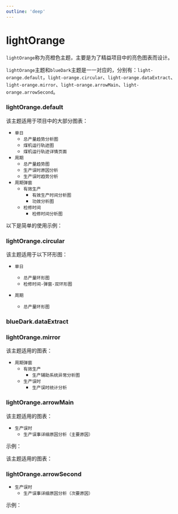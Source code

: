 ```yaml
---
outline: 'deep'
---
```


# lightOrange

`lightOrange`称为亮橙色主题，主要是为了精益项目中的亮色图表而设计。

`lightOrange`主题和`blueDark`主题是一一对应的，分别有：`light-orange.default`，`light-orange.circular`、`light-orange.dataExtract`、`light-orange.mirror`、`light-orange.arrowMain`、`light-orange.arrowSecond`。




### lightOrange.default

该主题适用于项目中的大部分图表：

- `单日`
    - `总产量趋势分析图`
    - `煤机运行轨迹图`
    - `煤机运行轨迹详情页面`
- `周期`
    - `总产量趋势图`
    - `生产误时原因分析`
    - `生产误时趋势分析`
- `周期弹窗`
    - `有效生产`  
        - `有效生产时间分析图`
        - `功效分析图`
    - `检修时间`
        - `检修时间分析图`

以下是简单的使用示例：


<preview path="../examples/light-orange/MutiArea.vue" title="多组面积图" description=""></preview>

<preview path="../examples/light-orange/InteractionArea.vue" title="带横向滚动的面积图" description=""></preview>

<preview path="../examples/light-orange/BaseLine.vue" title="折线图" description=""></preview>



### lightOrange.circular

该主题适用于以下环形图：
- `单日`
    - `总产量环形图`
    - `检修时间-弹窗-双环形图`

- `周期`
    - `总产量环形图`

<preview path="../examples/light-orange/BasePie.vue" title="单环形图" description=""></preview>

<preview path="../examples/light-orange/RingPie.vue" title="双环形图" description=""></preview>

<preview path="../examples/light-orange/AutoLightCircular.vue" title="双环高亮环形图" description=""></preview>
<preview path="../examples/light-orange/AutoLightTextMarkerCircular.vue" title="带文本高亮环形图" description=""></preview>



###  blueDark.dataExtract

<preview path="../examples/light-orange/BigDataExtractLine.vue" title="大数据量提取的折线图" description=""></preview>

### lightOrange.mirror

该主题适用的图表：

- `周期弹窗`
    - `有效生产`  
        - `生产辅助系统异常分析图`
    - `生产误时`
        - `生产误时统计分析`


<preview path="../examples/light-orange/MirrorInterval.vue" title="镜像图" description=""></preview>


<preview path="../examples/light-orange/ScrollBarMirrorInterval.vue" title="带滚动的镜像图" description=""></preview>

### lightOrange.arrowMain

该主题适用的图表：

- `生产误时`
    - `生产误事详细原因分析（主要原因）`

示例：
<preview path="../examples/light-orange/ArrowMainInterval.vue" title="镜像图" description=""></preview>

该主题适用的图表：

### lightOrange.arrowSecond

- `生产误时`
    - `生产误事详细原因分析（次要原因）`

示例：
<preview path="../examples/light-orange/ArrowSecondInterval.vue" title="镜像图" description=""></preview>




